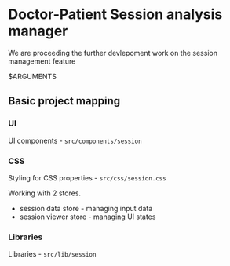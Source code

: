 # Doctor-Patient Session analysis manager

We are proceeding the further devlepoment work on the session management feature

$ARGUMENTS

## Basic project mapping

### UI

UI components - `src/components/session`

### CSS

Styling for CSS properties  - `src/css/session.css`

Working with 2 stores.

- session data store - managing input data
- session viewer store - managing UI states

### Libraries

Libraries - `src/lib/session`
